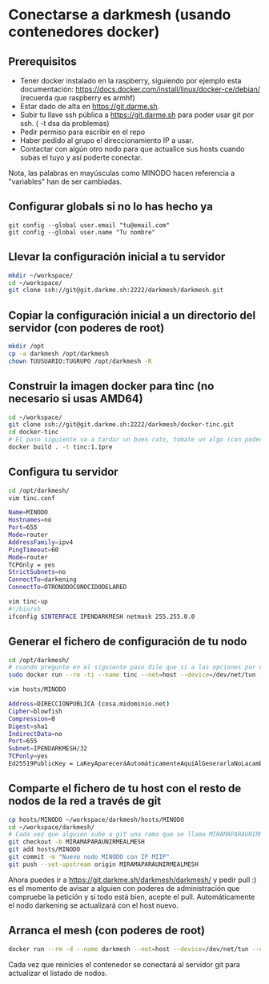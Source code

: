 
# Conectarse a darkmesh (usando contenedores docker)
## Prerequisitos
* Tener docker instalado en la raspberry, siguiendo por ejemplo esta documentación: https://docs.docker.com/install/linux/docker-ce/debian/ (recuerda que raspberry es armhf)
* Estar dado de alta en https://git.darme.sh.
* Subir tu llave ssh pública a https://git.darme.sh para poder usar git por ssh. ( -t dsa da problemas)
* Pedir permiso para escribir en el repo
* Haber pedido al grupo el direccionamiento IP a usar.
* Contactar con algún otro nodo para que actualice sus hosts cuando subas el tuyo y así poderte conectar.

Nota, las palabras en mayúsculas como MINODO hacen referencia a "variables" han de ser cambiadas.

## Configurar globals si no lo has hecho ya
```
git config --global user.email "tu@email.com"
git config --global user.name "Tu nombre"
```

## Llevar la configuración inicial a tu servidor
```bash
mkdir ~/workspace/
cd ~/workspace/
git clone ssh://git@git.darkme.sh:2222/darkmesh/darkmesh.git
```
## Copiar la configuración inicial a un directorio del servidor (con poderes de root)
```bash
mkdir /opt
cp -a darkmesh /opt/darkmesh
chown TUUSUARIO:TUGRUPO /opt/darkmesh -R
```

## Construir la imagen docker para tinc (no necesario si usas AMD64)
```bash
cd ~/workspace/
git clone ssh://git@git.darkme.sh:2222/darkmesh/docker-tinc.git
cd docker-tinc
# El paso siguiente va a tardar un buen rato, tomate un algo (con poderes de root)
docker build . -t tinc:1.1pre
```

## Configura tu servidor 
```bash
cd /opt/darkmesh/
vim tinc.conf

Name=MINODO
Hostnames=no
Port=655
Mode=router
AddressFamily=ipv4
PingTimeout=60
Mode=router
TCPOnly = yes
StrictSubnets=no
ConnectTo=darkening
ConnectTo=OTRONODOCONOCIDODELARED

vim tinc-up
#!/bin/sh
ifconfig $INTERFACE IPENDARKMESH netmask 255.255.0.0
```

## Generar el fichero de configuración de tu nodo
```bash
cd /opt/darkmesh/
# cuando pregunte en el siguiente paso dile que si a las opciones por defecto (con poderes de root)
sudo docker run --rm -ti --name tinc --net=host --device=/dev/net/tun --cap-add NET_ADMIN -v /opt/darkmesh:/etc/tinc/darkmesh --entrypoint tinc tinc:1.1pre -n darkmesh generate-ed25519-keys

vim hosts/MINODO

Address=DIRECCIONPUBLICA (cosa.midominio.net)
Cipher=blowfish
Compression=0
Digest=sha1
IndirectData=no
Port=655
Subnet=IPENDARKMESH/32
TCPonly=yes
Ed25519PublicKey = LaKeyApareceráAutomáticamenteAquíAlGenerarlaNoLacambies
```

## Comparte el fichero de tu host con el resto de nodos de la red a través de git
```bash
cp hosts/MINODO ~/workspace/darkmesh/hosts/MINODO
cd ~/workspace/darkmesh/
# Cada vez que alguien sube a git una rama que se llama MIRAMAPARAUNIRMEALMESH dios mata a un gatito
git checkout -b MIRAMAPARAUNIRMEALMESH
git add hosts/MINODO
git commit -m "Nuevo nodo MINODO con IP MIIP"
git push --set-upstream origin MIRAMAPARAUNIRMEALMESH
```

Ahora puedes ir a https://git.darkme.sh/darkmesh/darkmesh/ y pedir pull :) es el momento de avisar a alguien con poderes de administración que compruebe la petición y si todo está bien, acepte el pull. Automáticamente el nodo darkening se actualizará con el host nuevo.

## Arranca el mesh (con poderes de root)
```bash
docker run --rm -d --name darkmesh --net=host --device=/dev/net/tun --cap-add NET_ADMIN -v /opt/darkmesh:/etc/tinc/darkmesh -e MESH=darkmesh -e GIT_URL="git.darkme.sh/darkmesh/darkmesh" tinc:1.1pre
```

Cada vez que reinicies el contenedor se conectará al servidor git para actualizar el listado de nodos.

